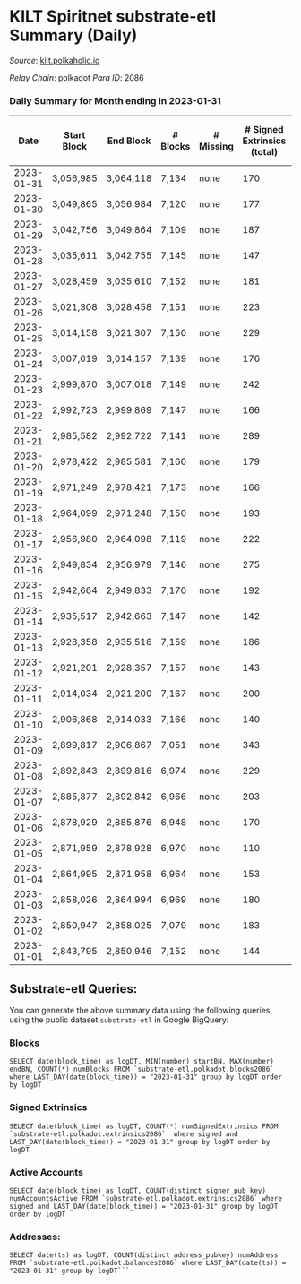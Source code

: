 # KILT Spiritnet substrate-etl Summary (Daily)

_Source_: [kilt.polkaholic.io](https://kilt.polkaholic.io)

*Relay Chain*: polkadot
*Para ID*: 2086



### Daily Summary for Month ending in 2023-01-31


| Date | Start Block | End Block | # Blocks | # Missing | # Signed Extrinsics (total) | # Active Accounts | # Addresses with Balances | # Events | # Transfers | # XCM Transfers In | # XCM Transfers Out |
| ---- | ----------- | --------- | -------- | --------- | --------------------------- | ----------------- | ------------------------- | -------- | ----------- | ------------------ | ------------------- |
| 2023-01-31 | 3,056,985 | 3,064,118 | 7,134 | none  | 170 | 84 | 17,920 | 30,016 | 25  |   |   |
| 2023-01-30 | 3,049,865 | 3,056,984 | 7,120 | none  | 177 | 97 | 17,918 | 30,043 | 73  |   |   |
| 2023-01-29 | 3,042,756 | 3,049,864 | 7,109 | none  | 187 | 101 | 17,910 | 30,069 | 68  |   |   |
| 2023-01-28 | 3,035,611 | 3,042,755 | 7,145 | none  | 147 | 86 | 17,906 | 29,882 | 46  |   |   |
| 2023-01-27 | 3,028,459 | 3,035,610 | 7,152 | none  | 181 | 93 | 17,906 | 30,162 | 61  |   |   |
| 2023-01-26 | 3,021,308 | 3,028,458 | 7,151 | none  | 223 | 105 | 17,895 | 30,472 | 114  |   |   |
| 2023-01-25 | 3,014,158 | 3,021,307 | 7,150 | none  | 229 | 96 | 17,886 | 30,618 | 55  |   |   |
| 2023-01-24 | 3,007,019 | 3,014,157 | 7,139 | none  | 176 | 90 | 17,878 | 30,117 | 57  |   |   |
| 2023-01-23 | 2,999,870 | 3,007,018 | 7,149 | none  | 242 | 116 | 17,867 | 30,705 | 55  |   |   |
| 2023-01-22 | 2,992,723 | 2,999,869 | 7,147 | none  | 166 | 84 | 17,859 | 30,052 | 52  |   |   |
| 2023-01-21 | 2,985,582 | 2,992,722 | 7,141 | none  | 289 | 140 | 17,841 | 31,066 | 119  |   |   |
| 2023-01-20 | 2,978,422 | 2,985,581 | 7,160 | none  | 179 | 97 | 17,813 | 30,195 | 54  |   |   |
| 2023-01-19 | 2,971,249 | 2,978,421 | 7,173 | none  | 166 | 86 | 17,811 | 30,147 | 44  |   |   |
| 2023-01-18 | 2,964,099 | 2,971,248 | 7,150 | none  | 193 | 91 | 17,811 | 30,267 | 80  |   |   |
| 2023-01-17 | 2,956,980 | 2,964,098 | 7,119 | none  | 222 | 101 | 17,807 | 30,376 | 57  |   |   |
| 2023-01-16 | 2,949,834 | 2,956,979 | 7,146 | none  | 275 | 116 | 17,788 | 30,929 | 74  |   |   |
| 2023-01-15 | 2,942,664 | 2,949,833 | 7,170 | none  | 192 | 97 | 17,764 | 30,367 | 71  |   |   |
| 2023-01-14 | 2,935,517 | 2,942,663 | 7,147 | none  | 142 | 80 | 17,759 | 29,874 | 41  |   |   |
| 2023-01-13 | 2,928,358 | 2,935,516 | 7,159 | none  | 186 | 124 | 17,745 | 30,117 | 119  |   |   |
| 2023-01-12 | 2,921,201 | 2,928,357 | 7,157 | none  | 143 | 89 | 17,739 | 29,881 | 42  |   |   |
| 2023-01-11 | 2,914,034 | 2,921,200 | 7,167 | none  | 200 | 96 | 17,737 | 30,430 | 67  |   |   |
| 2023-01-10 | 2,906,868 | 2,914,033 | 7,166 | none  | 140 | 77 | 17,729 | 29,857 | 57  |   |   |
| 2023-01-09 | 2,899,817 | 2,906,867 | 7,051 | none  | 343 | 166 | 17,721 | 31,146 | 150  |   |   |
| 2023-01-08 | 2,892,843 | 2,899,816 | 6,974 | none  | 229 | 120 | 17,707 | 29,853 | 119  |   |   |
| 2023-01-07 | 2,885,877 | 2,892,842 | 6,966 | none  | 203 | 104 | 17,695 | 29,615 | 98  |   |   |
| 2023-01-06 | 2,878,929 | 2,885,876 | 6,948 | none  | 170 | 77 | 17,677 | 29,245 | 66  |   |   |
| 2023-01-05 | 2,871,959 | 2,878,928 | 6,970 | none  | 110 | 64 | 17,670 | 28,860 | 34  |   |   |
| 2023-01-04 | 2,864,995 | 2,871,958 | 6,964 | none  | 153 | 83 | 17,664 | 29,231 | 41  |   |   |
| 2023-01-03 | 2,858,026 | 2,864,994 | 6,969 | none  | 180 | 95 | 17,658 | 29,442 | 52  |   |   |
| 2023-01-02 | 2,850,947 | 2,858,025 | 7,079 | none  | 183 | 102 | 17,648 | 29,941 | 67  |   |   |
| 2023-01-01 | 2,843,795 | 2,850,946 | 7,152 | none  | 144 | 82 | 17,639 | 29,867 | 57  |   |   |

## Substrate-etl Queries:
You can generate the above summary data using the following queries using the public dataset `substrate-etl` in Google BigQuery:


### Blocks
```
SELECT date(block_time) as logDT, MIN(number) startBN, MAX(number) endBN, COUNT(*) numBlocks FROM `substrate-etl.polkadot.blocks2086`  where LAST_DAY(date(block_time)) = "2023-01-31" group by logDT order by logDT
```


### Signed Extrinsics
```
SELECT date(block_time) as logDT, COUNT(*) numSignedExtrinsics FROM `substrate-etl.polkadot.extrinsics2086`  where signed and LAST_DAY(date(block_time)) = "2023-01-31" group by logDT order by logDT
```


### Active Accounts
```
SELECT date(block_time) as logDT, COUNT(distinct signer_pub_key) numAccountsActive FROM `substrate-etl.polkadot.extrinsics2086` where signed and LAST_DAY(date(block_time)) = "2023-01-31" group by logDT order by logDT
```


### Addresses:
```
SELECT date(ts) as logDT, COUNT(distinct address_pubkey) numAddress FROM `substrate-etl.polkadot.balances2086` where LAST_DAY(date(ts)) = "2023-01-31" group by logDT```

